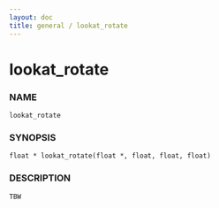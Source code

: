 ```yaml
---
layout: doc
title: general / lookat_rotate
---
```

# lookat_rotate

### NAME

    lookat_rotate

### SYNOPSIS

    float * lookat_rotate(float *, float, float, float)

### DESCRIPTION

    TBW

